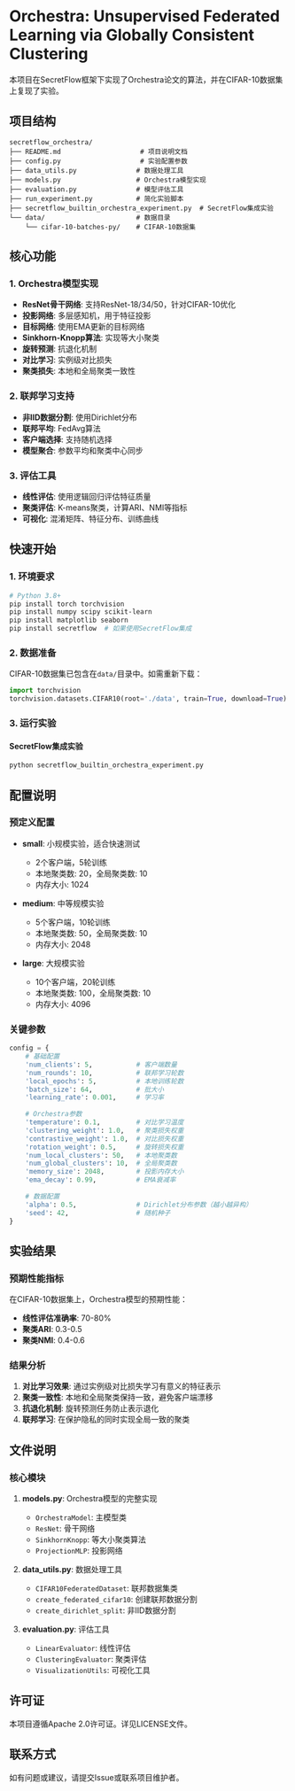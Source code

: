 # Orchestra: Unsupervised Federated Learning via Globally Consistent Clustering

本项目在SecretFlow框架下实现了Orchestra论文的算法，并在CIFAR-10数据集上复现了实验。

## 项目结构

```
secretflow_orchestra/
├── README.md                    # 项目说明文档
├── config.py                    # 实验配置参数
├── data_utils.py               # 数据处理工具
├── models.py                   # Orchestra模型实现
├── evaluation.py               # 模型评估工具
├── run_experiment.py           # 简化实验脚本
├── secretflow_builtin_orchestra_experiment.py  # SecretFlow集成实验
└── data/                       # 数据目录
    └── cifar-10-batches-py/    # CIFAR-10数据集
```

## 核心功能

### 1. Orchestra模型实现
- **ResNet骨干网络**: 支持ResNet-18/34/50，针对CIFAR-10优化
- **投影网络**: 多层感知机，用于特征投影
- **目标网络**: 使用EMA更新的目标网络
- **Sinkhorn-Knopp算法**: 实现等大小聚类
- **旋转预测**: 抗退化机制
- **对比学习**: 实例级对比损失
- **聚类损失**: 本地和全局聚类一致性

### 2. 联邦学习支持
- **非IID数据分割**: 使用Dirichlet分布
- **联邦平均**: FedAvg算法
- **客户端选择**: 支持随机选择
- **模型聚合**: 参数平均和聚类中心同步

### 3. 评估工具
- **线性评估**: 使用逻辑回归评估特征质量
- **聚类评估**: K-means聚类，计算ARI、NMI等指标
- **可视化**: 混淆矩阵、特征分布、训练曲线

## 快速开始

### 1. 环境要求

```bash
# Python 3.8+
pip install torch torchvision
pip install numpy scipy scikit-learn
pip install matplotlib seaborn
pip install secretflow  # 如果使用SecretFlow集成
```

### 2. 数据准备

CIFAR-10数据集已包含在`data/`目录中。如需重新下载：

```python
import torchvision
torchvision.datasets.CIFAR10(root='./data', train=True, download=True)
```

### 3. 运行实验

#### SecretFlow集成实验

```bash
python secretflow_builtin_orchestra_experiment.py
```

## 配置说明

### 预定义配置

- **small**: 小规模实验，适合快速测试
  - 2个客户端，5轮训练
  - 本地聚类数: 20，全局聚类数: 10
  - 内存大小: 1024

- **medium**: 中等规模实验
  - 5个客户端，10轮训练
  - 本地聚类数: 50，全局聚类数: 10
  - 内存大小: 2048

- **large**: 大规模实验
  - 10个客户端，20轮训练
  - 本地聚类数: 100，全局聚类数: 10
  - 内存大小: 4096

### 关键参数

```python
config = {
    # 基础配置
    'num_clients': 5,           # 客户端数量
    'num_rounds': 10,           # 联邦学习轮数
    'local_epochs': 5,          # 本地训练轮数
    'batch_size': 64,           # 批大小
    'learning_rate': 0.001,     # 学习率
    
    # Orchestra参数
    'temperature': 0.1,         # 对比学习温度
    'clustering_weight': 1.0,   # 聚类损失权重
    'contrastive_weight': 1.0,  # 对比损失权重
    'rotation_weight': 0.5,     # 旋转损失权重
    'num_local_clusters': 50,   # 本地聚类数
    'num_global_clusters': 10,  # 全局聚类数
    'memory_size': 2048,        # 投影内存大小
    'ema_decay': 0.99,          # EMA衰减率
    
    # 数据配置
    'alpha': 0.5,               # Dirichlet分布参数（越小越异构）
    'seed': 42,                 # 随机种子
}
```

## 实验结果

### 预期性能指标

在CIFAR-10数据集上，Orchestra模型的预期性能：

- **线性评估准确率**: 70-80%
- **聚类ARI**: 0.3-0.5
- **聚类NMI**: 0.4-0.6

### 结果分析

1. **对比学习效果**: 通过实例级对比损失学习有意义的特征表示
2. **聚类一致性**: 本地和全局聚类保持一致，避免客户端漂移
3. **抗退化机制**: 旋转预测任务防止表示退化
4. **联邦学习**: 在保护隐私的同时实现全局一致的聚类

## 文件说明

### 核心模块

1. **models.py**: Orchestra模型的完整实现
   - `OrchestraModel`: 主模型类
   - `ResNet`: 骨干网络
   - `SinkhornKnopp`: 等大小聚类算法
   - `ProjectionMLP`: 投影网络

2. **data_utils.py**: 数据处理工具
   - `CIFAR10FederatedDataset`: 联邦数据集类
   - `create_federated_cifar10`: 创建联邦数据分割
   - `create_dirichlet_split`: 非IID数据分割

3. **evaluation.py**: 评估工具
   - `LinearEvaluator`: 线性评估
   - `ClusteringEvaluator`: 聚类评估
   - `VisualizationUtils`: 可视化工具




## 许可证

本项目遵循Apache 2.0许可证。详见LICENSE文件。

## 联系方式

如有问题或建议，请提交Issue或联系项目维护者。